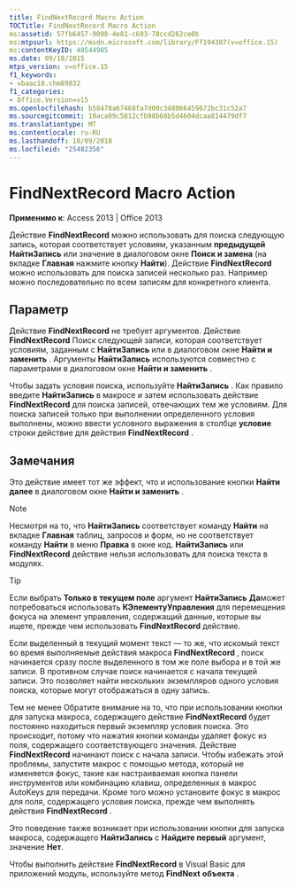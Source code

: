 ```yaml
---
title: FindNextRecord Macro Action
TOCTitle: FindNextRecord Macro Action
ms:assetid: 57fb6457-9098-4e81-c693-78ccd262ce0b
ms:mtpsurl: https://msdn.microsoft.com/library/Ff194307(v=office.15)
ms:contentKeyID: 48544985
ms.date: 09/18/2015
mtps_version: v=office.15
f1_keywords:
- vbaac10.chm89832
f1_categories:
- Office.Version=v15
ms.openlocfilehash: b58478a67468fa7d00c348066459672bc31c52a7
ms.sourcegitcommit: 19aca09c5812cfb98b68b5d4604dcaa814479df7
ms.translationtype: MT
ms.contentlocale: ru-RU
ms.lasthandoff: 10/09/2018
ms.locfileid: "25482356"
---
```

# <a name="findnextrecord-macro-action"></a>FindNextRecord Macro Action


**Применимо к**: Access 2013 | Office 2013

Действие **FindNextRecord** можно использовать для поиска следующую запись, которая соответствует условиям, указанным **предыдущей НайтиЗапись** или значение в диалоговом окне **Поиск и замена** (на вкладке **Главная** нажмите кнопку **Найти**). Действие **FindNextRecord** можно использовать для поиска записей несколько раз. Например можно последовательно по всем записям для конкретного клиента.

## <a name="setting"></a>Параметр

Действие **FindNextRecord** не требует аргументов. Действие **FindNextRecord** Поиск следующей записи, которая соответствует условиям, заданным с **НайтиЗапись** или в диалоговом окне **Найти и заменить** . Аргументы **НайтиЗапись** используются совместно с параметрами в диалоговом окне **Найти и заменить** .

Чтобы задать условия поиска, используйте **НайтиЗапись** . Как правило введите **НайтиЗапись** в макросе и затем использовать действие **FindNextRecord** для поиска записей, отвечающих тем же условиям. Для поиска записей только при выполнении определенного условия выполнены, можно ввести условного выражения в столбце **условие** строки действие для действия **FindNextRecord** .

## <a name="remarks"></a>Замечания

Это действие имеет тот же эффект, что и использование кнопки **Найти далее** в диалоговом окне **Найти и заменить** .


> [!NOTE]
> <P>Несмотря на то, что <STRONG>НайтиЗапись</STRONG> соответствует команду <STRONG>Найти</STRONG> на вкладке <STRONG>Главная</STRONG> таблиц, запросов и форм, но не соответствует команду <STRONG>Найти</STRONG> в меню <STRONG>Правка</STRONG> в окне код. <STRONG>НайтиЗапись</STRONG> или <STRONG>FindNextRecord</STRONG> действие нельзя использовать для поиска текста в модулях.</P>




> [!TIP]
> <P>Если выбрать <STRONG>Только в текущем поле</STRONG> аргумент <STRONG>НайтиЗапись</STRONG> <STRONG>Да</STRONG>может потребоваться использовать <STRONG>КЭлементуУправления</STRONG> для перемещения фокуса на элемент управления, содержащий данные, которые вы ищете, прежде чем использовать <STRONG> FindNextRecord</STRONG> действие.</P>



Если выделенный в текущий момент текст — то же, что искомый текст во время выполняемые действия макроса **FindNextRecord** , поиск начинается сразу после выделенного в том же поле выбора и в той же записи. В противном случае поиск начинается с начала текущей записи. Это позволяет найти нескольких экземпляров одного условия поиска, которые могут отображаться в одну запись.

Тем не менее Обратите внимание на то, что при использовании кнопки для запуска макроса, содержащего действие **FindNextRecord** будет постоянно находиться первый экземпляр условия поиска. Это происходит, потому что нажатия кнопки команды удаляет фокус из поля, содержащего соответствующего значения. Действие **FindNextRecord** начинают поиск с начала записи. Чтобы избежать этой проблемы, запустите макрос с помощью метода, который не изменяется фокус, такие как настраиваемая кнопка панели инструментов или комбинацию клавиш, определенных в макрос AutoKeys для передачи. Кроме того можно установите фокус в макрос для поля, содержащего условия поиска, прежде чем выполнять действия **FindNextRecord** .

Это поведение также возникает при использовании кнопки для запуска макроса, содержащего **НайтиЗапись** с **Найдите первый** аргумент, значение **Нет**.

Чтобы выполнить действие **FindNextRecord** в Visual Basic для приложений модуль, используйте метод **FindNext** **объекта** .


